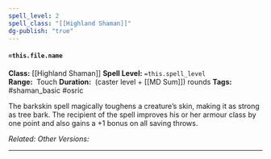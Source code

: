 ```yaml
---
spell_level: 2
spell_class: "[[Highland Shaman]]"
dg-publish: "true"
---
```


#### `=this.file.name`

**Class:** [[Highland Shaman]]
**Spell Level:** `=this.spell_level`  
**Range:**  Touch
**Duration:**  (caster level + [[MD Sum]]) rounds
**Tags:** #shaman_basic #osric 

The barkskin spell magically toughens a creature’s skin, making it as strong as tree bark. The recipient of the spell improves his or her armour class by one point and also gains a +1 bonus on all saving throws.

*Related:* 
*Other Versions:*
___

